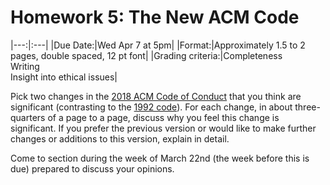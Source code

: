 # Homework 5: The New ACM Code

|---:|:---|
|Due Date:|Wed Apr 7 at 5pm|
|Format:|Approximately 1.5 to 2 pages, double spaced, 12 pt font|
|Grading criteria:|Completeness<br>Writing<br>Insight into ethical issues|

Pick two changes in the [2018 ACM Code of Conduct](https://ethics.acm.org/) that you think are significant (contrasting to the [1992 code](https://ethics.acm.org/code-of-ethics/previous-versions/1992-acm-code/)). For each change, in about three-quarters of a page to a page, discuss why you feel this change is significant. If you prefer the previous version or would like to make further changes or additions to this version, explain in detail.

Come to section during the week of March 22nd (the week before this is due) prepared to discuss your opinions.